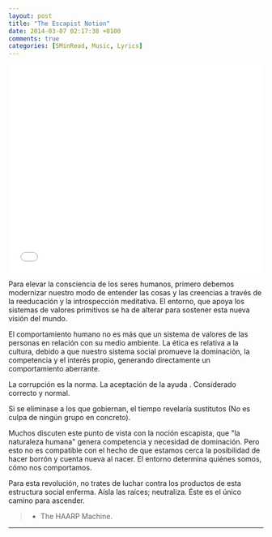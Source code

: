 ```yaml
---
layout: post
title: "The Escapist Notion"
date: 2014-03-07 02:17:38 +0100
comments: true
categories: [5MinRead, Music, Lyrics]
---
```


<iframe src="//www.youtube.com/embed/ccneY9ijIp4?hl=hu_HU&hd=1&vq=hd720&rel=0&showinfo=0&modestbranding=0&autohide=1&showsearch=0&version=3&fs=1&iv_load_policy=3" width="100%" height="410" frameborder="0" allowfullscreen></iframe>

Para elevar la consciencia de los seres humanos, primero debemos modernizar nuestro modo de entender las cosas y las creencias a través de la reeducación y la introspección meditativa. El entorno, que apoya los sistemas de valores primitivos se ha de alterar para sostener esta nueva visión del mundo.

El comportamiento humano no es más que un sistema de valores de las personas en relación con su medio ambiente. La ética es relativa a la cultura, debido a que nuestro sistema social promueve la dominación, la competencia y el interés propio, generando directamente un comportamiento aberrante.

La corrupción es la norma. La aceptación de la ayuda . Considerado correcto y normal.

Si se eliminase a los que gobiernan, el tiempo revelaría sustitutos (No es culpa de ningún grupo en concreto).

Muchos discuten este punto de vista con la noción escapista, que "la naturaleza humana" genera competencia y necesidad de dominación. Pero esto no es compatible con el hecho de que estamos cerca la posibilidad de hacer borrón y cuenta nueva al nacer. El entorno determina quiénes somos, cómo nos comportamos.

Para esta revolución, no trates de luchar contra los productos de esta estructura social enferma. Aísla las raíces; neutraliza. Éste es el único camino para ascender.

> - The HAARP Machine.

---
